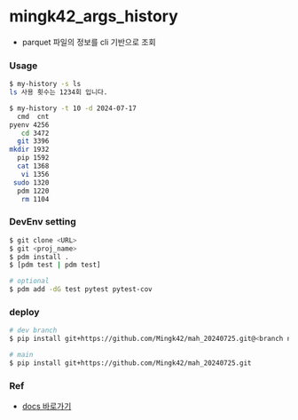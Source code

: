 # mingk42_args_history
- parquet 파일의 정보를 cli 기반으로 조회

### Usage
```bash
$ my-history -s ls
ls 사용 횟수는 1234회 입니다.

$ my-history -t 10 -d 2024-07-17
  cmd  cnt
pyenv 4256
   cd 3472
  git 3396
mkdir 1932
  pip 1592
  cat 1368
   vi 1356
 sudo 1320
  pdm 1220
   rm 1104
```


### DevEnv setting
```bash
$ git clone <URL>
$ git <proj_name>
$ pdm install .
$ [pdm test | pdm test]

# optional
$ pdm add -dG test pytest pytest-cov
```

### deploy
```bash
# dev branch
$ pip install git+https://github.com/Mingk42/mah_20240725.git@<branch name>

# main
$ pip install git+https://github.com/Mingk42/mah_20240725.git
```


### Ref
- [docs 바로가기](https://pdm-project.org/en/latest/usage/dependency/#add-development-only-dependencies)

